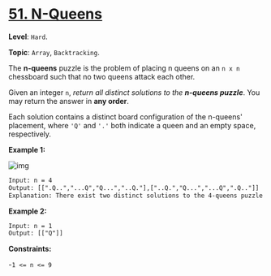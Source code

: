 # [51. N-Queens](https://leetcode.com/problems/n-queens/description/)

**Level**: `Hard`.

**Topic**: `Array`, `Backtracking`.

The **n-queens** puzzle is the problem of placing n queens on an `n x n` chessboard such that no two queens attack each other.

Given an integer `n`, _return all distinct solutions to the **n-queens puzzle**_. You may return the answer in **any order**.

Each solution contains a distinct board configuration of the n-queens' placement, where `'Q'` and `'.'` both indicate a queen and an empty space, respectively.

**Example 1:**

![img](https://assets.leetcode.com/uploads/2020/11/13/queens.jpg)

```txt
Input: n = 4
Output: [[".Q..","...Q","Q...","..Q."],["..Q.","Q...","...Q",".Q.."]]
Explanation: There exist two distinct solutions to the 4-queens puzzle as shown above
```

**Example 2:**

```txt
Input: n = 1
Output: [["Q"]]
```

**Constraints:**

-`1 <= n <= 9`
